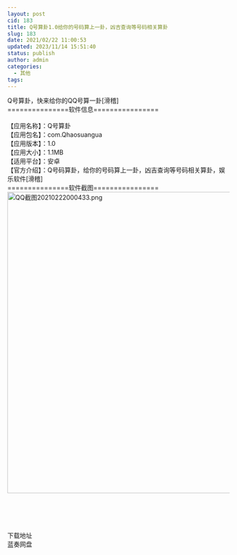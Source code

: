 ```yaml
---
layout: post
cid: 183
title: Q号算卦1.0给你的号码算上一卦，凶吉查询等号码相关算卦
slug: 183
date: 2021/02/22 11:00:53
updated: 2023/11/14 15:51:40
status: publish
author: admin
categories: 
  - 其他
tags: 
---
```



<div alt="潮男心博客 www.cnx0.com" >
				Q号算卦，快来给你的QQ号算一卦[滑稽]<br>
===============软件信息================<br><br>
【应用名称】：Q号算卦<br>
【应用包名】：com.Qhaosuangua<br>
【应用版本】：1.0<br>
【应用大小】：1.1MB<br>
【适用平台】：安卓<br>
【官方介绍】：Q号码算卦，给你的号码算上一卦，凶吉查询等号码相关算卦，娱乐软件[滑稽]<br>
===============软件截图================<br><a target="_blank" href="https://www.dbg188.com/content/uploadfile/202102/541e1613923591.png" id="ematt:23832"><img src="https://www.dbg188.com/content/uploadfile/202102/541e1613923591.png" title="点击查看原图" alt="QQ截图20210222000433.png" border="0" width="697" height="681"></a><br><br><br><br><br><br><div class="Fengdown_tit">
	<i class="ico"></i>下载地址 
</div>
<span onclick="window.open('https://jxdbgcom.lanzous.com/iTMOOlyv53e');" class="Fengdown"><i class="ico"></i><i class="line"></i>蓝奏网盘</span> 			</div>
			